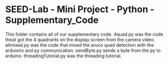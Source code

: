 # SEED-Lab - Mini Project - Python - Supplementary_Code
This folder contains all of our supplementary code.
4quad.py was the code theat got the 4 quadrants on the display screen from the camera video.
allmixed.py was the code that mixed the aruco quad detection with the arduiono and py communication.
sendByte.py sends a byte from the py to arduino.
threadingTutorial.py was the threading tutorial.
